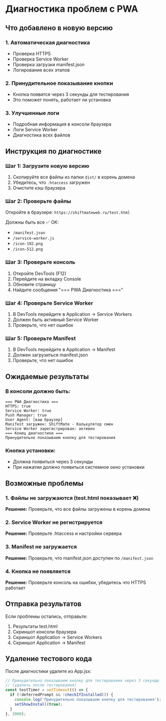 # Диагностика проблем с PWA

## Что добавлено в новую версию

### 1. Автоматическая диагностика
- Проверка HTTPS
- Проверка Service Worker
- Проверка загрузки manifest.json
- Логирование всех этапов

### 2. Принудительное показывание кнопки
- Кнопка появится через 3 секунды для тестирования
- Это поможет понять, работает ли установка

### 3. Улучшенные логи
- Подробная информация в консоли браузера
- Логи Service Worker
- Диагностика всех файлов

## Инструкция по диагностике

### Шаг 1: Загрузите новую версию
1. Скопируйте все файлы из папки `dist/` в корень домена
2. Убедитесь, что `.htaccess` загружен
3. Очистите кэш браузера

### Шаг 2: Проверьте файлы
Откройте в браузере: `https://shiftmateweb.ru/test.html`

Должны быть все ✅ OK:
- `/manifest.json`
- `/service-worker.js`
- `/icon-192.png`
- `/icon-512.png`

### Шаг 3: Проверьте консоль
1. Откройте DevTools (F12)
2. Перейдите на вкладку Console
3. Обновите страницу
4. Найдите сообщения "=== PWA Диагностика ==="

### Шаг 4: Проверьте Service Worker
1. В DevTools перейдите в Application → Service Workers
2. Должен быть активный Service Worker
3. Проверьте, что нет ошибок

### Шаг 5: Проверьте Manifest
1. В DevTools перейдите в Application → Manifest
2. Должен загрузиться manifest.json
3. Проверьте, что нет ошибок

## Ожидаемые результаты

### В консоли должно быть:
```
=== PWA Диагностика ===
HTTPS: true
Service Worker: true
Push Manager: true
User Agent: [ваш браузер]
Manifest загружен: ShiftMate - Калькулятор смен
Service Worker зарегистрирован: активен
=== Конец диагностики ===
Принудительно показываем кнопку для тестирования
```

### Кнопка установки:
- Должна появиться через 3 секунды
- При нажатии должно появиться системное окно установки

## Возможные проблемы

### 1. Файлы не загружаются (test.html показывает ❌)
**Решение:** Проверьте, что все файлы загружены в корень домена

### 2. Service Worker не регистрируется
**Решение:** Проверьте .htaccess и настройки сервера

### 3. Manifest не загружается
**Решение:** Проверьте, что manifest.json доступен по `/manifest.json`

### 4. Кнопка не появляется
**Решение:** Проверьте консоль на ошибки, убедитесь что HTTPS работает

## Отправка результатов

Если проблемы остались, отправьте:
1. Результаты test.html
2. Скриншот консоли браузера
3. Скриншот Application → Service Workers
4. Скриншот Application → Manifest

## Удаление тестового кода

После диагностики удалите из App.jsx:
```javascript
// Принудительно показываем кнопку для тестирования через 3 секунды
// (удалить после тестирования)
const testTimer = setTimeout(() => {
  if (!deferredPrompt && !checkIfInstalled()) {
    console.log('Принудительно показываем кнопку для тестирования');
    setShowInstall(true);
  }
}, 3000);
``` 